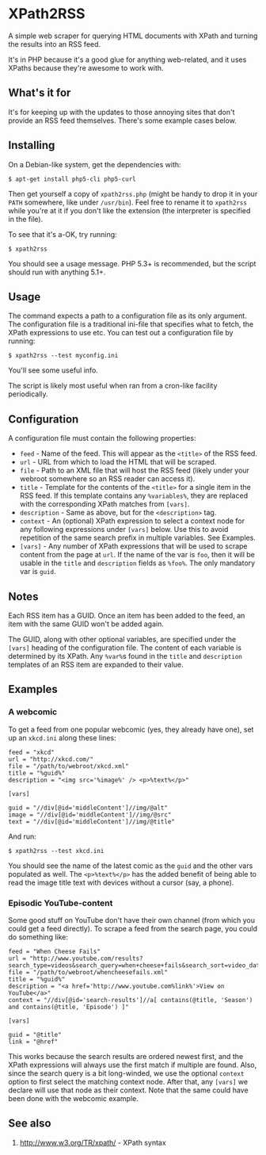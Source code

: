 XPath2RSS
=========

A simple web scraper for querying HTML documents with XPath and turning the results into an RSS feed.

It's in PHP because it's a good glue for anything web-related, and it uses XPaths because they're awesome to work with.

What's it for
-------------

It's for keeping up with the updates to those annoying sites that don't provide an RSS feed themselves.  There's some example cases below.

Installing
----------

On a Debian-like system, get the dependencies with:

    $ apt-get install php5-cli php5-curl

Then get yourself a copy of `xpath2rss.php` (might be handy to drop it in your `PATH` somewhere, like under `/usr/bin`).  Feel free to rename it to `xpath2rss` while you're at it if you don't like the extension (the interpreter is specified in the file).

To see that it's a-OK, try running:

    $ xpath2rss

You should see a usage message.  PHP 5.3+ is recommended, but the script should run with anything 5.1+.

Usage
-----

The command expects a path to a configuration file as its only argument.  The configuration file is a traditional ini-file that specifies what to fetch, the XPath expressions to use etc.  You can test out a configuration file by running:

    $ xpath2rss --test myconfig.ini

You'll see some useful info.

The script is likely most useful when ran from a cron-like facility periodically.

Configuration
-------------

A configuration file must contain the following properties:

* `feed` - Name of the feed.  This will appear as the `<title>` of the RSS feed.
* `url` - URL from which to load the HTML that will be scraped.
* `file` - Path to an XML file that will host the RSS feed (likely under your webroot somewhere so an RSS reader can access it).
* `title` - Template for the contents of the `<title>` for a single item in the RSS feed.  If this template contains any `%variables%`, they are replaced with the corresponding XPath matches from `[vars]`.
* `description` - Same as above, but for the `<description>` tag.
* `context` - An (optional) XPath expression to select a context node for any following expressions under `[vars]` below.  Use this to avoid repetition of the same search prefix in multiple variables.  See Examples.
* `[vars]` - Any number of XPath expressions that will be used to scrape content from the page at `url`.  If the name of the var is `foo`, then it will be usable in the `title` and `description` fields as `%foo%`.  The only mandatory var is `guid`.

Notes
-----

Each RSS item has a GUID.  Once an item has been added to the feed, an item with the same GUID won't be added again.

The GUID, along with other optional variables, are specified under the `[vars]` heading of the configuration file.  The content of each variable is determined by its XPath.  Any `%var%`s found in the `title` and `description` templates of an RSS item are expanded to their value.

Examples
--------

### A webcomic ###

To get a feed from one popular webcomic (yes, they already have one), set up an `xkcd.ini` along these lines:

    feed = "xkcd"
    url = "http://xkcd.com/"
    file = "/path/to/webroot/xkcd.xml"
    title = "%guid%"
    description = "<img src='%image%' /> <p>%text%</p>"
    
    [vars]
    
    guid = "//div[@id='middleContent']//img/@alt"
    image = "//div[@id='middleContent']//img/@src"
    text = "//div[@id='middleContent']//img/@title"

And run:

    $ xpath2rss --test xkcd.ini

You should see the name of the latest comic as the `guid` and the other vars populated as well.  The `<p>%text%</p>` has the added benefit of being able to read the image title text with devices without a cursor (say, a phone).

### Episodic YouTube-content ###

Some good stuff on YouTube don't have their own channel (from which you could get a feed directly).  To scrape a feed from the search page, you could do something like:

    feed = "When Cheese Fails"
    url = "http://www.youtube.com/results?search_type=videos&search_query=when+cheese+fails&search_sort=video_date_uploaded"
    file = "/path/to/webroot/whencheesefails.xml"
    title = "%guid%"
    description = "<a href='http://www.youtube.com%link%'>View on YouTube</a>"
    context = "//div[@id='search-results']//a[ contains(@title, 'Season') and contains(@title, 'Episode') ]"
    
    [vars]
    
    guid = "@title"
    link = "@href"

This works because the search results are ordered newest first, and the XPath expressions will always use the first match if multiple are found.  Also, since the search query is a bit long-winded, we use the optional `context` option to first select the matching context node.  After that, any `[vars]` we declare will use that node as their context.  Note that the same could have been done with the webcomic example.

See also
--------

 1. http://www.w3.org/TR/xpath/ - XPath syntax
